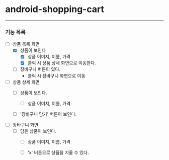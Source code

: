 # android-shopping-cart

---
### 기능 목록

- [ ] 상품 목록 화면
  - [x] 상품이 보인다
    - [x] 상품 이미지, 이름, 가격
    - [x] 클릭 시 상품 상세 화면으로 이동한다.
  - [ ] 장바구니 버튼이 있다.
    - 클릭 시 장바구니 화면으로 이동  
    
    
    
- [ ] 상품 상세 화면
  - [ ] 상품이 보인다.
    - [ ] 상품 이미지, 이름, 가격
  - [ ] '장바구니 담기' 버튼이 보인다.  
  
    
- [ ] 장바구니 화면
  - [ ] 담은 상품이 보인다.
    - [ ] 상품 이미지, 이름, 가격
    - [ ] 'x' 버튼으로 상품을 지울 수 있다.

